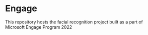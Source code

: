 # Engage
This repository hosts the facial recognition project built as a part of Microsoft Engage Program 2022
